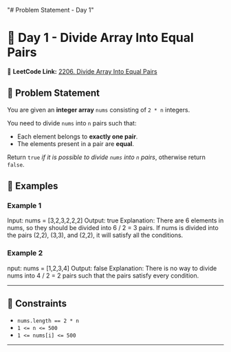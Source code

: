 "# Problem Statement - Day 1" 
# 🚀 Day 1 - Divide Array Into Equal Pairs  

🔗 **LeetCode Link:** [2206. Divide Array Into Equal Pairs](https://leetcode.com/problems/divide-array-into-equal-pairs/)  

## 📝 Problem Statement  
You are given an **integer array** `nums` consisting of `2 * n` integers.  

You need to divide `nums` into `n` pairs such that:  
- Each element belongs to **exactly one pair**.  
- The elements present in a pair are **equal**.  

Return `true` *if it is possible to divide `nums` into `n` pairs*, otherwise return `false`.  

## 🧩 **Examples**  

### **Example 1**  
Input: nums = [3,2,3,2,2,2]
Output: true
Explanation:
There are 6 elements in nums, so they should be divided into 6 / 2 = 3 pairs.
If nums is divided into the pairs (2,2), (3,3), and (2,2), it will satisfy all the conditions.


### **Example 2**  
nput: nums = [1,2,3,4]
Output: false
Explanation:
There is no way to divide nums into 4 / 2 = 2 pairs such that the pairs satisfy every condition.


---

## 🔢 **Constraints**  
- `nums.length == 2 * n`  
- `1 <= n <= 500`  
- `1 <= nums[i] <= 500`  

---

